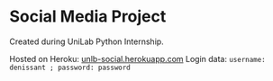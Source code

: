 # Social Media Project

Created during UniLab Python Internship. 

Hosted on Heroku: [unlb-social.herokuapp.com](unlb-social.herokuapp.com)
Login data: `username: denissant ; password: password`
